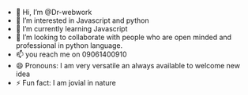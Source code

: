 - 👋 Hi, I’m @Dr-webwork
- 👀 I’m interested in Javascript and python
- 🌱 I’m currently learning Javascript 
- 💞️ I’m looking to collaborate with people who are open minded and professional in python language.
- 📫 you reach me on 09061400910
- 😄 Pronouns: I am very versatile an always available to welcome new idea
- ⚡ Fun fact: I am jovial in nature 

<!---
Dr-webwork/Dr-webwork is a ✨ special ✨ repository because its `README.md` (this file) appears on your GitHub profile.
You can click the Preview link to take a look at your changes.
--->

